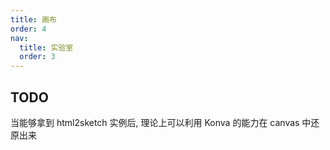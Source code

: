 ```yaml
---
title: 画布
order: 4
nav:
  title: 实验室
  order: 3
---
```


## TODO

当能够拿到 html2sketch 实例后, 理论上可以利用 Konva 的能力在 canvas 中还原出来

<code src="./demo/ButtonCanvas.tsx" />
